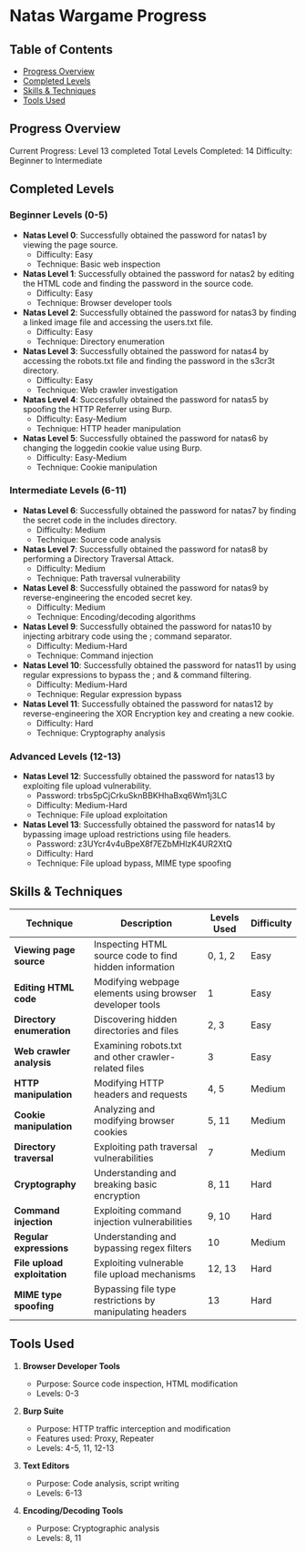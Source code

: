 # Natas Wargame Progress

## Table of Contents

- [Progress Overview](#progress-overview)
- [Completed Levels](#completed-levels)
- [Skills & Techniques](#skills--techniques)
- [Tools Used](#tools-used)

## Progress Overview

Current Progress: Level 13 completed
Total Levels Completed: 14
Difficulty: Beginner to Intermediate

## Completed Levels

### Beginner Levels (0-5)

- **Natas Level 0**: Successfully obtained the password for natas1 by viewing the page source.
  - Difficulty: Easy
  - Technique: Basic web inspection
- **Natas Level 1**: Successfully obtained the password for natas2 by editing the HTML code and finding the password in the source code.
  - Difficulty: Easy
  - Technique: Browser developer tools
- **Natas Level 2**: Successfully obtained the password for natas3 by finding a linked image file and accessing the users.txt file.
  - Difficulty: Easy
  - Technique: Directory enumeration
- **Natas Level 3**: Successfully obtained the password for natas4 by accessing the robots.txt file and finding the password in the s3cr3t directory.
  - Difficulty: Easy
  - Technique: Web crawler investigation
- **Natas Level 4**: Successfully obtained the password for natas5 by spoofing the HTTP Referrer using Burp.
  - Difficulty: Easy-Medium
  - Technique: HTTP header manipulation
- **Natas Level 5**: Successfully obtained the password for natas6 by changing the loggedin cookie value using Burp.
  - Difficulty: Easy-Medium
  - Technique: Cookie manipulation

### Intermediate Levels (6-11)

- **Natas Level 6**: Successfully obtained the password for natas7 by finding the secret code in the includes directory.
  - Difficulty: Medium
  - Technique: Source code analysis
- **Natas Level 7**: Successfully obtained the password for natas8 by performing a Directory Traversal Attack.
  - Difficulty: Medium
  - Technique: Path traversal vulnerability
- **Natas Level 8**: Successfully obtained the password for natas9 by reverse-engineering the encoded secret key.
  - Difficulty: Medium
  - Technique: Encoding/decoding algorithms
- **Natas Level 9**: Successfully obtained the password for natas10 by injecting arbitrary code using the ; command separator.
  - Difficulty: Medium-Hard
  - Technique: Command injection
- **Natas Level 10**: Successfully obtained the password for natas11 by using regular expressions to bypass the ; and & command filtering.
  - Difficulty: Medium-Hard
  - Technique: Regular expression bypass
- **Natas Level 11**: Successfully obtained the password for natas12 by reverse-engineering the XOR Encryption key and creating a new cookie.
  - Difficulty: Hard
  - Technique: Cryptography analysis

### Advanced Levels (12-13)

- **Natas Level 12**: Successfully obtained the password for natas13 by exploiting file upload vulnerability.
  - Password: trbs5pCjCrkuSknBBKHhaBxq6Wm1j3LC
  - Difficulty: Medium-Hard
  - Technique: File upload exploitation
- **Natas Level 13**: Successfully obtained the password for natas14 by bypassing image upload restrictions using file headers.
  - Password: z3UYcr4v4uBpeX8f7EZbMHlzK4UR2XtQ
  - Difficulty: Hard
  - Technique: File upload bypass, MIME type spoofing

## Skills & Techniques

| Technique                    | Description                                              | Levels Used | Difficulty |
| ---------------------------- | -------------------------------------------------------- | ----------- | ---------- |
| **Viewing page source**      | Inspecting HTML source code to find hidden information   | 0, 1, 2     | Easy       |
| **Editing HTML code**        | Modifying webpage elements using browser developer tools | 1           | Easy       |
| **Directory enumeration**    | Discovering hidden directories and files                 | 2, 3        | Easy       |
| **Web crawler analysis**     | Examining robots.txt and other crawler-related files     | 3           | Easy       |
| **HTTP manipulation**        | Modifying HTTP headers and requests                      | 4, 5        | Medium     |
| **Cookie manipulation**      | Analyzing and modifying browser cookies                  | 5, 11       | Medium     |
| **Directory traversal**      | Exploiting path traversal vulnerabilities                | 7           | Medium     |
| **Cryptography**             | Understanding and breaking basic encryption              | 8, 11       | Hard       |
| **Command injection**        | Exploiting command injection vulnerabilities             | 9, 10       | Hard       |
| **Regular expressions**      | Understanding and bypassing regex filters                | 10          | Medium     |
| **File upload exploitation** | Exploiting vulnerable file upload mechanisms             | 12, 13      | Hard       |
| **MIME type spoofing**       | Bypassing file type restrictions by manipulating headers | 13          | Hard       |

## Tools Used

1. **Browser Developer Tools**

   - Purpose: Source code inspection, HTML modification
   - Levels: 0-3

2. **Burp Suite**

   - Purpose: HTTP traffic interception and modification
   - Features used: Proxy, Repeater
   - Levels: 4-5, 11, 12-13

3. **Text Editors**

   - Purpose: Code analysis, script writing
   - Levels: 6-13

4. **Encoding/Decoding Tools**
   - Purpose: Cryptographic analysis
   - Levels: 8, 11
